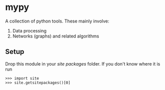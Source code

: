 mypy
====

A collection of python tools. These mainly involve:

1. Data processing
2. Networks (graphs) and related algorithms

Setup
-----

Drop this module in your *site packages* folder. If you
don't know where it is run

    >>> import site
    >>> site.getsitepackages()[0]
